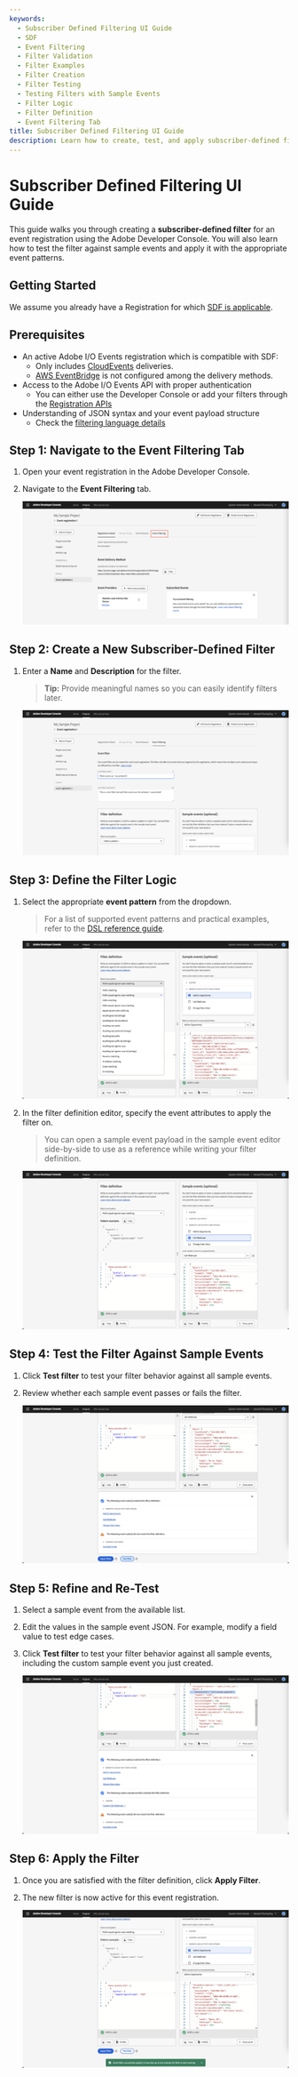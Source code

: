 ```yaml
---
keywords:
  - Subscriber Defined Filtering UI Guide
  - SDF
  - Event Filtering
  - Filter Validation
  - Filter Examples
  - Filter Creation
  - Filter Testing
  - Testing Filters with Sample Events
  - Filter Logic
  - Filter Definition
  - Event Filtering Tab
title: Subscriber Defined Filtering UI Guide
description: Learn how to create, test, and apply subscriber-defined filters for event registrations using the Adobe Developer Console UI.
---
```


# Subscriber Defined Filtering UI Guide

This guide walks you through creating a **subscriber-defined filter** for an event registration using the Adobe Developer Console. You will also learn how to test the filter against sample events and apply it with the appropriate event patterns.

## Getting Started

We assume you already have a Registration for which [SDF is applicable](#prerequisites).

## Prerequisites

- An active Adobe I/O Events registration which is compatible with SDF:
  - Only includes [CloudEvents](https://cloudevents.io) deliveries.
  - [AWS EventBridge](/src/pages/guides/amazon-eventbridge/index.md) is not configured among the delivery methods.
- Access to the Adobe I/O Events API with proper authentication
  - You can either use the Developer Console or add your filters through the [Registration APIs](/src/pages/guides/api/registration-api.md)
- Understanding of JSON syntax and your event payload structure
  - Check the [filtering language details](dsl.md)

## Step 1: Navigate to the Event Filtering Tab

1. Open your event registration in the Adobe Developer Console.
2. Navigate to the **Event Filtering** tab.

   ![Event Filtering Tab](../img/subsriber_defined_filtering/sf_event_filtering_tab.png)

## Step 2: Create a New Subscriber-Defined Filter

1. Enter a **Name** and **Description** for the filter.
   > **Tip:** Provide meaningful names so you can easily identify filters later.

   ![Add name and description for your subscriber filter](../img/subsriber_defined_filtering/sf_create_filter_add_name_and_description.png)

## Step 3: Define the Filter Logic

1. Select the appropriate **event pattern** from the dropdown.
   >For a list of supported event patterns and practical examples, refer to the [DSL reference guide](./dsl.md).

   ![Add name and description for your subscriber filter](../img/subsriber_defined_filtering/sf_event_patterns.png)

2. In the filter definition editor, specify the event attributes to apply the filter on.
   >You can open a sample event payload in the sample event editor side-by-side to use as a reference while writing your filter definition.

   ![Create your JSON filter definition](../img/subsriber_defined_filtering/sf_create_filter_definition.png)

## Step 4: Test the Filter Against Sample Events

1. Click **Test filter** to test your filter behavior against all sample events.
2. Review whether each sample event passes or fails the filter.

   ![Test your filter against sample events](../img/subsriber_defined_filtering/sf_test_filter.png)

## Step 5: Refine and Re-Test

1. Select a sample event from the available list.
2. Edit the values in the sample event JSON. For example, modify a field value to test edge cases.
3. Click **Test filter** to test your filter behavior against all sample events, including the custom sample event you just created.

   ![Test your filter against custom sample events](../img/subsriber_defined_filtering/sf_test_against_custom_sample_event.png)

## Step 6: Apply the Filter

1. Once you are satisfied with the filter definition, click **Apply Filter**.
2. The new filter is now active for this event registration.

   ![Apply filter](../img/subsriber_defined_filtering/sf_apply_filter.png)